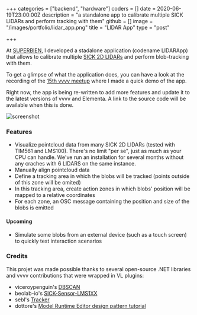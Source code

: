 +++
categories = ["backend", "hardware"]
coders = []
date = 2020-06-19T23:00:00Z
description = "a standalone app to calibrate multiple SICK LIDARs and perform tracking with them"
github = []
image = "/images/portfolio/lidar_app.png"
title = "LIDAR App"
type = "post"

+++

At [SUPERBIEN](https://www.superbien.studio/), I developed a stadalone application (codename LIDARApp) that allows to calibrate multiple [SICK 2D LIDARs](https://www.sick.com/us/en/detection-and-ranging-solutions/2d-lidar-sensors/c/g91900) and perform blob-tracking with them.

To get a glimpse of what the application does, you can have a look at the recording of the [15th vvvv meetup](https://youtu.be/UhzEwgdCbGo?t=1062) where I made a quick demo of the app.

Right now, the app is being re-written to add more features and update it to the latest versions of vvvv and Elementa. A link to the source code will be available when this is done.

![screenshot](https://sebescudie.github.io/images/portfolio/lidar_app.png)

### Features

- Visualize pointcloud data from many SICK 2D LIDARs (tested with TIM561 and LMS100). There's no limit "per se", just as much as your CPU can handle. We've run an installation for several months without any craches with 6 LIDARS on the same instance.
- Manually align pointcloud data
- Define a tracking area in which the blobs will be tracked (points outside of this zone will be omited)
- In this tracking area, create action zones in which blobs' position will be mapped to a relative coordinates
- For each zone, an OSC message containing the position and size of the blobs is emitted

#### Upcoming

- Simulate some blobs from an external device (such as a touch screen) to quickly test interaction scenarios

### Credits

This projet was made possible thanks to several open-source .NET libraries and vvvv contributions that were wrapped in VL plugins:

- viceroypenguin's [DBSCAN](https://github.com/viceroypenguin/DBSCAN)
- beolab-io's [SICK-Sensor-LMS1XX](https://github.com/beolabs-io/SICK-Sensor-LMS1XX)
- sebl's [Tracker](https://vvvv.org/contribution/tracker)
- dottore's [Model Runtime Editor design pattern tutorial](https://vvvv.org/contribution/model-runtime-editor-design-pattern)